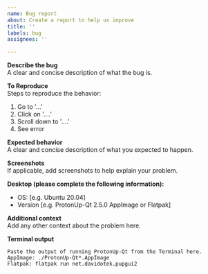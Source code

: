 ```yaml
---
name: Bug report
about: Create a report to help us improve
title: ''
labels: bug
assignees: ''

---
```


**Describe the bug**  
A clear and concise description of what the bug is.

**To Reproduce**  
Steps to reproduce the behavior:
1. Go to '...'
2. Click on '....'
3. Scroll down to '....'
4. See error

**Expected behavior**  
A clear and concise description of what you expected to happen.

**Screenshots**  
If applicable, add screenshots to help explain your problem.

**Desktop (please complete the following information):**  
 - OS: [e.g. Ubuntu 20.04]
 - Version [e.g. ProtonUp-Qt 2.5.0 AppImage or Flatpak]

**Additional context**  
Add any other context about the problem here.

**Terminal output**  
```
Paste the output of running ProtonUp-Qt from the Terminal here.
AppImage: ./ProtonUp-Qt*.AppImage
Flatpak: flatpak run net.davidotek.pupgui2
```
